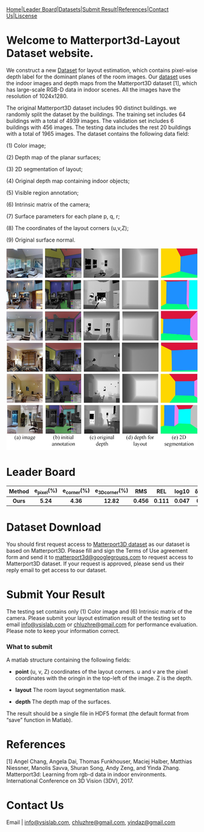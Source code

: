 

[Home](https://vsislab.github.io/Matterport3D-Layout/)|[Leader Board](#leader-board)|[Datasets](#dataset)|[Submit Result](#submit-your-result)|[References](#references)|[Contact Us](#contact-us)|[Liscense](#license)


# Welcome to Matterport3d-Layout Dataset website.

We construct a new [Dataset](#dataset) for layout estimation, which contains pixel-wise depth label for the dominant planes of the room images. Our [dataset](#dataset) uses the indoor images and depth maps from the Matterport3D dataset [1], which has large-scale RGB-D data in indoor scenes. All the images have the resolution of 1024x1280.

The original Matterport3D dataset includes 90 distinct buildings. we randomly split the dataset by the buildings. The training set includes 64 buildings with a total of 4939 images. The validation set includes 6 buildings with 456 images. The testing data includes the rest 20 buildings with a total of 1965 images. The dataset contains the following data field: 

(1) Color image;

(2) Depth map of the planar surfaces;

(3) 2D segmentation of layout;

(4) Original depth map containing indoor objects;

(5) Visible region annotation;

(6) Intrinsic matrix of the camera;

(7) Surface parameters for each plane p, q, r;

(8) The coordinates of the layout corners (u,v,Z);

(9) Original surface normal.

![Matterport3D](https://raw.githubusercontent.com/vsislab/Matterport3D-Layout/master/image.jpg)

# Leader Board

|Method | e<sub>pixel</sub>(%) | e<sub>corner</sub>(%) | e<sub>3Dcorner</sub>(%) | RMS | REL | log10 | &delta;&lt;1.25 | &delta;&lt;1.25<sup>2</sup> | &delta;&lt;1.25<sup>3</sup>|
|:----:|:----:|:----:|:----:|:----:|:----:|:----:|:----:|:----:|:----:|
|**Ours** | **5.24** | **4.36** | **12.82** | **0.456** | **0.111** | **0.047** | **0.892** | **0.975** | **0.994**|



# Dataset Download

You should first request access to [Matterport3D dataset](https://niessner.github.io/Matterport/) as our dataset is based on Matterport3D. Please fill and sign the Terms of Use agreement form and send it to matterport3d@googlegroups.com to request access to Matterport3D dataset. If your request is approved, please send us their reply email to get access to our dataset.


# Submit Your Result

The testing set contains only (1) Color image and (6) Intrinsic matrix of the camera. Please submit your layout estimation result of the testing set to email <info@vsislab.com> or <chluzhre@gmail.com> for performance evaluation. Please note to keep your information correct. 

### What to submit
A matlab structure containing the following fields:

- **point** (u, v, Z) coordinates of the layout corners. u and v are the pixel coordinates with the oringin in the top-left of the image. Z is the depth. 

- **layout** The room layout segmentation mask.

- **depth** The depth map of the surfaces.

The result should be a single file in HDF5 format (the default format from “save” function in Matlab).


# References

[1] Angel Chang, Angela Dai, Thomas Funkhouser, Maciej Halber, Matthias Niessner, Manolis Savva, Shuran Song, Andy Zeng, and Yinda Zhang. Matterport3d: Learning from rgb-d data in indoor environments. International Conference on 3D Vision (3DV), 2017.

# Contact Us

Email | <info@vsislab.com>, <chluzhre@gmail.com>, <yindaz@gmail.com>


